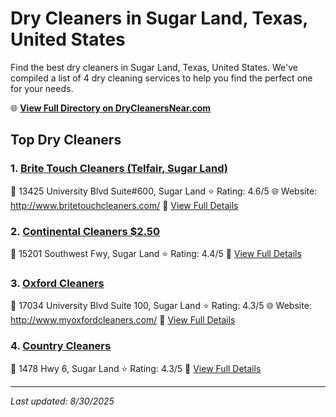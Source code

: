 # Dry Cleaners in Sugar Land, Texas, United States

Find the best dry cleaners in Sugar Land, Texas, United States. We've compiled a list of 4 dry cleaning services to help you find the perfect one for your needs.

🌐 **[View Full Directory on DryCleanersNear.com](https://drycleanersnear.com/city/US/Texas/Sugar%20Land)**

## Top Dry Cleaners

### 1. [Brite Touch Cleaners (Telfair, Sugar Land)](https://drycleanersnear.com/dryCleaner/68a3db3ae0c395148228b586/brite-touch-cleaners-telfair-sugar-land)
📍 13425 University Blvd Suite#600, Sugar Land
⭐ Rating: 4.6/5
🌐 Website: http://www.britetouchcleaners.com/
🔗 [View Full Details](https://drycleanersnear.com/dryCleaner/68a3db3ae0c395148228b586/brite-touch-cleaners-telfair-sugar-land)

### 2. [Continental Cleaners $2.50](https://drycleanersnear.com/dryCleaner/68a3db94e0c395148228c2f7/continental-cleaners-2-50)
📍 15201 Southwest Fwy, Sugar Land
⭐ Rating: 4.4/5
🔗 [View Full Details](https://drycleanersnear.com/dryCleaner/68a3db94e0c395148228c2f7/continental-cleaners-2-50)

### 3. [Oxford Cleaners](https://drycleanersnear.com/dryCleaner/68a3dbade0c395148228c3a2/oxford-cleaners)
📍 17034 University Blvd Suite 100, Sugar Land
⭐ Rating: 4.3/5
🌐 Website: http://www.myoxfordcleaners.com/
🔗 [View Full Details](https://drycleanersnear.com/dryCleaner/68a3dbade0c395148228c3a2/oxford-cleaners)

### 4. [Country Cleaners](https://drycleanersnear.com/dryCleaner/68a3dbb1e0c395148228c3c1/country-cleaners)
📍 1478 Hwy 6, Sugar Land
⭐ Rating: 4.3/5
🔗 [View Full Details](https://drycleanersnear.com/dryCleaner/68a3dbb1e0c395148228c3c1/country-cleaners)


---

*Last updated: 8/30/2025*
